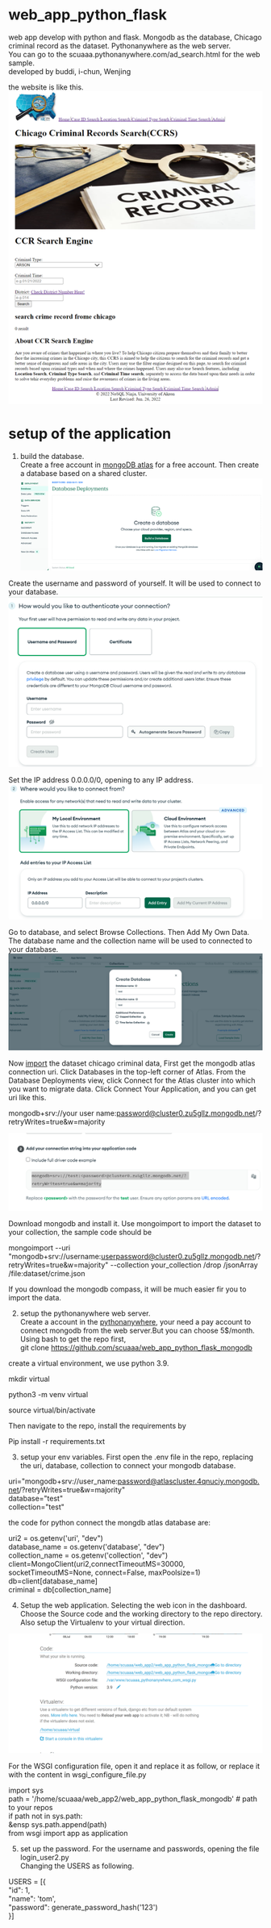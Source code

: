 # web_app_python_flask  
web app develop with python and flask. Mongodb as the database, Chicago criminal record as the dataset. Pythonanywhere as the web server.  
You can go to the scuaaa.pythonanywhere.com/ad_search.html for the web sample.  
developed by buddi, i-chun, Wenjing

the website is like this.
![](pictures/web_page.png)  

# setup of the application  
1. build the database.  
Create a free account in [mongoDB atlas]( https://www.mongodb.com/cloud/atlas/register) for a free account. Then create a database based on a shared cluster. 
![](pictures/build_data_base.png)

Create the username and password of yourself. It will be used to connect to your database.  
![](pictures/user_password.png)  

Set the IP address 0.0.0.0/0, opening to any IP address.  
![](pictures/ip_set.png)

Go to database, and select Browse Collections. Then Add My Own Data. The database name and the collection name will be used to connected to your database.
![](pictures/create_collection.png)  

Now [import]( https://www.mongodb.com/docs/atlas/import/mongoimport/) the dataset chicago criminal data, First get the mongodb atlas connection uri. Click Databases in the top-left corner of Atlas. From the Database Deployments view, click Connect for the Atlas cluster into which you want to migrate data. Click Connect Your Application, and you can get uri like this.  

mongodb+srv://your user name:password@cluster0.zu5gllz.mongodb.net/?retryWrites=true&w=majority

![](pictures/uri.png)  


Download mongodb and install it. Use mongoimport to import the dataset to your collection, the sample code should be  
  
mongoimport --uri "mongodb+srv://username:userpassword@cluster0.zu5gllz.mongodb.net/<databsename>?retryWrites=true&w=majority" --collection your_collection /drop /jsonArray /file:dataset/crime.json  

If you download the mongodb compass, it will be much easier fir you to import the data.

2. setup the pythonanywhere web server.  
Create a account in the [pythonanywhere]( https://www.pythonanywhere.com/), your need a pay account to connect mongodb from the web server.But you can choose 5$/month.  
Using bash to get the repo first,  
git clone https://github.com/scuaaa/web_app_python_flask_mongodb  

create a virtual environment, we use python 3.9.  

mkdir virtual  

python3 -m venv virtual  

source virtual/bin/activate  

Then navigate to the repo, install the requirements by  

Pip install -r requirements.txt 

3. setup your env variables. First open the .env file in the repo, replacing the uri, database, collection to connect your mongodb database.

uri="mongodb+srv://user_name:password@atlascluster.4qnuciy.mongodb.net/?retryWrites=true&w=majority"  
database="test"  
collection="test"  

the code for python connect the mongdb atlas database are:  
  
uri2 = os.getenv('uri', "dev")  
database_name = os.getenv('database', "dev")  
collection_name = os.getenv('collection', "dev")  
client=MongoClient(uri2,connectTimeoutMS=30000, socketTimeoutMS=None, connect=False, maxPoolsize=1)  
db=client[database_name]  
criminal = db[collection_name]  


4. Setup the web application. Selecting the web icon in the dashboard. Choose the Source code and the working directory to the repo directory. Also setup the Virtualenv to your virtual direction.   

![](pictures/web_setup.png)  

For the WSGI configuration file, open it and replace it as follow, or replace it with the content in wsgi_configure_file.py   

import sys  
path = '/home/scuaaa/web_app2/web_app_python_flask_mongodb'  # path to your repos  
if path not in sys.path:  
&ensp    sys.path.append(path)  
from wsgi import app as application  

5. set up the password. For the username and passwords, opening the file login_user2.py  
Changing the USERS as following.  
  
USERS = [{  
        "id": 1,  
        "name": 'tom',  
        "password": generate_password_hash('123')  
    }]  
